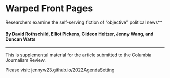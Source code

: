 # Warped Front Pages
Researchers examine the self-serving fiction of “objective” political news**

#### By David Rothschild, Elliot Pickens, Gideon Heltzer, Jenny Wang, and Duncan Watts 
----

This is supplemental material for the article submitted to the Columbia Journalism Review. 

Please visit: [jennyw23.github.io/2022AgendaSetting](https://jennyw23.github.io/2022AgendaSetting)
